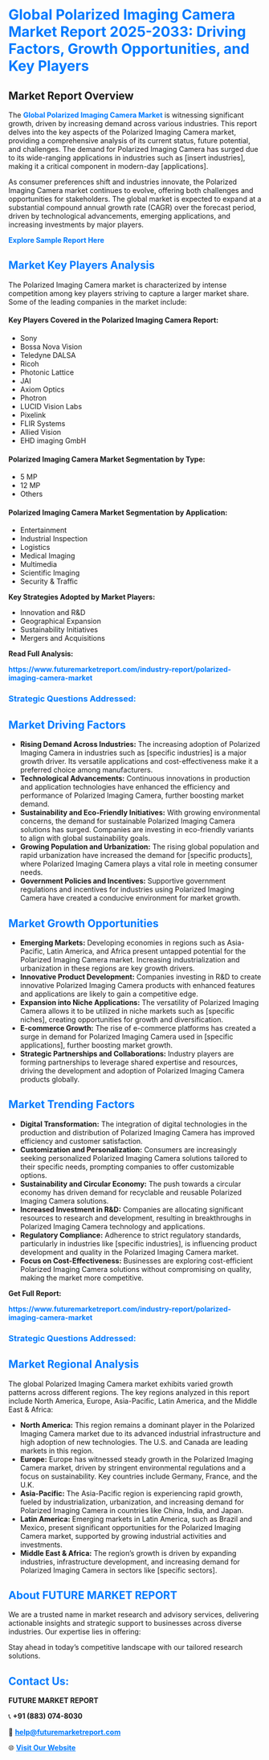 <h1 style="color: #007BFF;">Global Polarized Imaging Camera Market Report 2025-2033: Driving Factors, Growth Opportunities, and Key Players</h1>

<section id="overview">
<h2>Market Report Overview</h2>
<p>The <a href="https://www.futuremarketreport.com/industry-report/polarized-imaging-camera-market" style="color: #007BFF; text-decoration: none;"><strong>Global Polarized Imaging Camera Market</strong></a> is witnessing significant growth, driven by increasing demand across various industries. This report delves into the key aspects of the Polarized Imaging Camera market, providing a comprehensive analysis of its current status, future potential, and challenges. The demand for Polarized Imaging Camera has surged due to its wide-ranging applications in industries such as [insert industries], making it a critical component in modern-day [applications].</p>
<p>As consumer preferences shift and industries innovate, the Polarized Imaging Camera market continues to evolve, offering both challenges and opportunities for stakeholders. The global market is expected to expand at a substantial compound annual growth rate (CAGR) over the forecast period, driven by technological advancements, emerging applications, and increasing investments by major players.</p>
</section>

<section id="overview">
<p><a href="https://www.futuremarketreport.com/request-sample/reportId=115496" style="color: #007BFF; text-decoration: none;"><strong>Explore Sample Report Here</strong></a></p>
</section>

<section id="key-players">
<h2 style="color: #007BFF;">Market Key Players Analysis</h2>
<p>The Polarized Imaging Camera market is characterized by intense competition among key players striving to capture a larger market share. Some of the leading companies in the market include:</p>
<h4>Key Players Covered in the Polarized Imaging Camera Report:</h4>
<ul><li>Sony</li><li>Bossa Nova Vision</li><li>Teledyne DALSA</li><li>Ricoh</li><li>Photonic Lattice</li><li>JAI</li><li>Axiom Optics</li><li>Photron</li><li>LUCID Vision Labs</li><li>Pixelink</li><li>FLIR Systems</li><li>Allied Vision</li><li>EHD imaging GmbH</li></ul>
<h4>Polarized Imaging Camera Market Segmentation by Type:</h4>
<ul><li>5 MP</li><li>12 MP</li><li>Others</li></ul>

<h4>Polarized Imaging Camera Market Segmentation by Application:</h4>
<ul><li>Entertainment</li><li>Industrial Inspection</li><li>Logistics</li><li>Medical Imaging</li><li>Multimedia</li><li>Scientific Imaging</li><li>Security &amp; Traffic</li></ul>
<p><strong>Key Strategies Adopted by Market Players:</strong></p>
<ul>
<li>Innovation and R&D</li>
<li>Geographical Expansion</li>
<li>Sustainability Initiatives</li>
<li>Mergers and Acquisitions</li>
</ul>
</section>

<section>
<p><strong>Read Full Analysis: </strong></p><a href="https://www.futuremarketreport.com/industry-report/polarized-imaging-camera-market" style="color: #007BFF; text-decoration: none;"><strong>https://www.futuremarketreport.com/industry-report/polarized-imaging-camera-market</strong></a>
<h3 style="color: #007BFF;">Strategic Questions Addressed:</h3>
</section>

<section id="driving-factors">
<h2 style="color: #007BFF;">Market Driving Factors</h2>
<ul>
<li><strong>Rising Demand Across Industries:</strong> The increasing adoption of Polarized Imaging Camera in industries such as [specific industries] is a major growth driver. Its versatile applications and cost-effectiveness make it a preferred choice among manufacturers.</li>
<li><strong>Technological Advancements:</strong> Continuous innovations in production and application technologies have enhanced the efficiency and performance of Polarized Imaging Camera, further boosting market demand.</li>
<li><strong>Sustainability and Eco-Friendly Initiatives:</strong> With growing environmental concerns, the demand for sustainable Polarized Imaging Camera solutions has surged. Companies are investing in eco-friendly variants to align with global sustainability goals.</li>
<li><strong>Growing Population and Urbanization:</strong> The rising global population and rapid urbanization have increased the demand for [specific products], where Polarized Imaging Camera plays a vital role in meeting consumer needs.</li>
<li><strong>Government Policies and Incentives:</strong> Supportive government regulations and incentives for industries using Polarized Imaging Camera have created a conducive environment for market growth.</li>
</ul>
</section>

<section id="growth-opportunities">
<h2 style="color: #007BFF;">Market Growth Opportunities</h2>
<ul>
<li><strong>Emerging Markets:</strong> Developing economies in regions such as Asia-Pacific, Latin America, and Africa present untapped potential for the Polarized Imaging Camera market. Increasing industrialization and urbanization in these regions are key growth drivers.</li>
<li><strong>Innovative Product Development:</strong> Companies investing in R&D to create innovative Polarized Imaging Camera products with enhanced features and applications are likely to gain a competitive edge.</li>
<li><strong>Expansion into Niche Applications:</strong> The versatility of Polarized Imaging Camera allows it to be utilized in niche markets such as [specific niches], creating opportunities for growth and diversification.</li>
<li><strong>E-commerce Growth:</strong> The rise of e-commerce platforms has created a surge in demand for Polarized Imaging Camera used in [specific applications], further boosting market growth.</li>
<li><strong>Strategic Partnerships and Collaborations:</strong> Industry players are forming partnerships to leverage shared expertise and resources, driving the development and adoption of Polarized Imaging Camera products globally.</li>
</ul>
</section>

<section id="trending-factors">
<h2 style="color: #007BFF;">Market Trending Factors</h2>
<ul>
<li><strong>Digital Transformation:</strong> The integration of digital technologies in the production and distribution of Polarized Imaging Camera has improved efficiency and customer satisfaction.</li>
<li><strong>Customization and Personalization:</strong> Consumers are increasingly seeking personalized Polarized Imaging Camera solutions tailored to their specific needs, prompting companies to offer customizable options.</li>
<li><strong>Sustainability and Circular Economy:</strong> The push towards a circular economy has driven demand for recyclable and reusable Polarized Imaging Camera solutions.</li>
<li><strong>Increased Investment in R&D:</strong> Companies are allocating significant resources to research and development, resulting in breakthroughs in Polarized Imaging Camera technology and applications.</li>
<li><strong>Regulatory Compliance:</strong> Adherence to strict regulatory standards, particularly in industries like [specific industries], is influencing product development and quality in the Polarized Imaging Camera market.</li>
<li><strong>Focus on Cost-Effectiveness:</strong> Businesses are exploring cost-efficient Polarized Imaging Camera solutions without compromising on quality, making the market more competitive.</li>
</ul>
</section>

<section>
<p><strong>Get Full Report: </strong></p><a href="https://www.futuremarketreport.com/industry-report/polarized-imaging-camera-market" style="color: #007BFF; text-decoration: none;"><strong>https://www.futuremarketreport.com/industry-report/polarized-imaging-camera-market</strong></a>
<h3 style="color: #007BFF;">Strategic Questions Addressed:</h3>
</section>


<section id="regional-analysis">
<h2 style="color: #007BFF;">Market Regional Analysis</h2>
<p>The global Polarized Imaging Camera market exhibits varied growth patterns across different regions. The key regions analyzed in this report include North America, Europe, Asia-Pacific, Latin America, and the Middle East & Africa:</p>
<ul>
<li><strong>North America:</strong> This region remains a dominant player in the Polarized Imaging Camera market due to its advanced industrial infrastructure and high adoption of new technologies. The U.S. and Canada are leading markets in this region.</li>
<li><strong>Europe:</strong> Europe has witnessed steady growth in the Polarized Imaging Camera market, driven by stringent environmental regulations and a focus on sustainability. Key countries include Germany, France, and the U.K.</li>
<li><strong>Asia-Pacific:</strong> The Asia-Pacific region is experiencing rapid growth, fueled by industrialization, urbanization, and increasing demand for Polarized Imaging Camera in countries like China, India, and Japan.</li>
<li><strong>Latin America:</strong> Emerging markets in Latin America, such as Brazil and Mexico, present significant opportunities for the Polarized Imaging Camera market, supported by growing industrial activities and investments.</li>
<li><strong>Middle East & Africa:</strong> The region’s growth is driven by expanding industries, infrastructure development, and increasing demand for Polarized Imaging Camera in sectors like [specific sectors].</li>
</ul>
</section>

<footer>
<h2 style="color: #007BFF;">About FUTURE MARKET REPORT</h2>
<p>We are a trusted name in market research and advisory services, delivering actionable insights and strategic support to businesses across diverse industries. Our expertise lies in offering:</p>

<p>Stay ahead in today’s competitive landscape with our tailored research solutions.</p>

<h2 style="color: #007BFF;">Contact Us:</h2>
<p><strong>FUTURE MARKET REPORT</strong></p>
<p>📞 <strong>+91 (883) 074-8030</strong></p>
<p>📧 <strong><a href="mailto:help@futuremarketreport.com" style="color: #007BFF;">help@futuremarketreport.com</a></strong></p>
<p>🌐 <strong><a href="https://www.futuremarketreport.com/" style="color: #007BFF;">Visit Our Website</a></strong></p>
</footer>